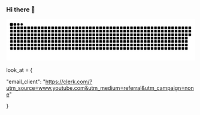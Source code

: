 <!-- 
[![MastHead]]
-->
### Hi there 👋

<!--
**jeanth20/jeanth20** is a ✨ _special_ ✨ repository because its `README.md` (this file) appears on your GitHub profile.
-->

![Snake animation](https://github.com/Sven-Bo/Sven-Bo/blob/output/github-contribution-grid-snake.svg)

<p>
look_at = {

"email_client": "https://clerk.com/?utm_source=www.youtube.com&utm_medium=referral&utm_campaign=none"


}
</p>
